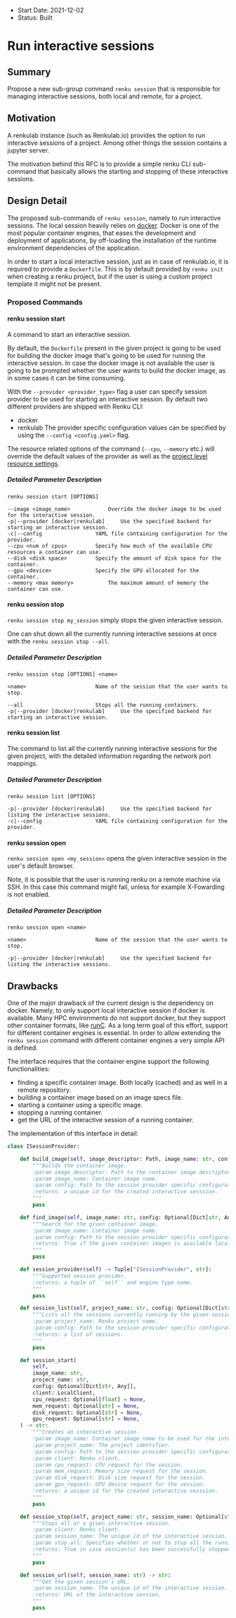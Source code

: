 - Start Date: 2021-12-02
- Status: Built

# Run interactive sessions

## Summary

Propose a new sub-group command `renku session` that is responsible for
managing interactive sessions, both local and remote, for a project.

## Motivation

A renkulab instance (such as Renkulab.io) provides the option to run interactive sessions of a project. Among other things the session
contains a jupyter server.

The motivation behind this RFC is to provide a simple renku CLI sub-command that basically allows the
starting and stopping of these interactive sessions.

## Design Detail

The proposed sub-commands of `renku session`, namely to run interactive sessions. The local session heavily relies on
[docker](https://www.docker.com/). Docker is one of the most popular container engines, that eases the development
and deployment of applications, by off-loading the installation of the runtime environment dependencies of the
application.

In order to start a local interactive session, just as in case of renkulab.io, it is required to provide
a `Dockerfile`. This is by default provided by `renku init` when creating a renku project, but if the user
is using a custom project template it might not be present.

### Proposed Commands

#### renku session start

A command to start an interactive session.

By default, the `Dockerfile` present in the given project is going to be used for building the docker image
that's going to be used for running the interactive session. In case the docker image is not available the
user is going to be prompted whether the user wants to build the docker image, as in some cases it can be
time consuming.

With the `--provider <provider_type>` flag a user can specify session provider to be used for starting
an interactive session. By default two different providers are shipped with Renku CLI:
 - docker
 - renkulab
The provider specific configuration values can be specified by using the `--config <config.yaml>` flag.

The resource related options of the command (`--cpu`, `--memory` etc.) will override the default values
of the provider as well as the [project level resource settings](https://renku.readthedocs.io/en/latest/reference/templates.html#renku).

##### Detailed Parameter Description

```
renku session start [OPTIONS]

--image <image_name>			Override the docker image to be used for the interactive session.
-p|--provider [docker|renkulab] 	Use the specified backend for starting an interactive session.
-c|--config   				YAML file containing configuration for the provider.
--cpu <num of cpus>			Specify how much of the available CPU resources a container can use.
--disk <disk space>			Specify the amount of disk space for the container.
--gpu <device>				Specify the GPU allocated for the container.
--memory <max memory>			The maximum amount of memory the container can use.

```

#### renku session stop

`renku session stop my_session` simply stops the given interactive session.

One can shut down all the currently running interactive sessions at once with the `renku session stop --all`.

##### Detailed Parameter Description

```
renku session stop [OPTIONS] <name>

<name>      				Name of the session that the user wants to stop.

--all       				Stops all the running containers.
-p|--provider [docker|renkulab] 	Use the specified backend for starting an interactive session.

```

#### renku session list

The command to list all the currently running interactive sessions for the given project, with the
detailed information regarding the network port mappings.

##### Detailed Parameter Description

```
renku session list [OPTIONS]

-p|--provider [docker|renkulab] 	Use the specified backend for listing the interactive sessions.
-c|--config   				YAML file containing configuration for the provider.

```

#### renku session open

`renku session open <my_session>` opens the given interactive session in the user's default browser.

Note, it is possible that the user is running renku on a remote machine via SSH. In this case this command
might fail, unless for example X-Fowarding is not enabled.

##### Detailed Parameter Description

```
renku session open <name>

<name>      				Name of the session that the user wants to stop.

-p|--provider [docker|renkulab] 	Use the specified backend for listing the interactive sessions.

```

## Drawbacks

One of the major drawback of the current design is the dependency on docker. Namely, to only support local
interactive session if docker is available. Many HPC environments do not support docker, but they support
other container formats, like [runC](https://github.com/opencontainers/runc). As a long term goal of this
effort, support for different container engines is essential. In order to allow extending the `renku session`
command with different container engines a very simple API is defined.

The interface requires that the container engine support the following functionalities:
 - finding a specific container image. Both locally (cached) and as well in a remote repository.
 - building a container image based on an image specs file.
 - starting a container using a specific image.
 - stopping a running container.
 - get the URL of the interactive session of a running container.

The implementation of this interface in detail:

```python
class ISessionProvider:

    def build_image(self, image_descriptor: Path, image_name: str, config: Optional[Dict[str, Any]]) -> Optional[str]:
        """Builds the container image.
        :param image_descriptor: Path to the container image descriptor file.
        :param image_name: Container image name.
        :param config: Path to the session provider specific configuration YAML.
        :returns: a unique id for the created interactive sesssion.
        """
        pass

    def find_image(self, image_name: str, config: Optional[Dict[str, Any]]) -> bool:
        """Search for the given container image.
        :param image_name: Container image name.
        :param config: Path to the session provider specific configuration YAML.
        :returns: True if the given container images is available locally.
        """
        pass

    def session_provider(self) -> Tuple["ISessionProvider", str]:
        """Supported session provider.
        :returns: a tuple of ``self`` and engine type name.
        """
        pass

    def session_list(self, project_name: str, config: Optional[Dict[str, Any]]) -> List[Session]:
        """Lists all the sessions currently running by the given session provider.
        :param project_name: Renku project name.
        :param config: Path to the session provider specific configuration YAML.
        :returns: a list of sessions.
        """
        pass

    def session_start(
        self,
        image_name: str,
        project_name: str,
        config: Optional[Dict[str, Any]],
        client: LocalClient,
        cpu_request: Optional[float] = None,
        mem_request: Optional[str] = None,
        disk_request: Optional[str] = None,
        gpu_request: Optional[str] = None,
    ) -> str:
        """Creates an interactive session.
        :param image_name: Container image name to be used for the interactive session.
        :param project_name: The project identifier.
        :param config: Path to the session provider specific configuration YAML.
        :param client: Renku client.
        :param cpu_request: CPU request for the session.
        :param mem_request: Memory size request for the session.
        :param disk_request: Disk size request for the session.
        :param gpu_request: GPU device request for the session.
        :returns: a unique id for the created interactive sesssion.
        """
        pass

    def session_stop(self, project_name: str, session_name: Optional[str], stop_all: bool) -> bool:
        """Stops all or a given interactive session.
        :param client: Renku client.
        :param session_name: The unique id of the interactive session.
        :param stop_all: Specifies whether or not to stop all the running interactive sessions.
        :returns: True in case session(s) has been successfully stopped
        """
        pass

    def session_url(self, session_name: str) -> str:
        """Get the given session's URL.
        :param session_name: The unique id of the interactive session.
        :returns: URL of the interactive session.
        """
        pass
```

